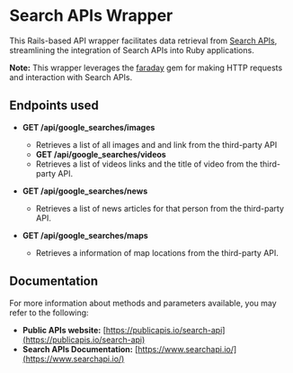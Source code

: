# Search APIs Wrapper

This Rails-based API wrapper facilitates data retrieval from [Search APIs](https://www.searchapi.io/), streamlining the integration of Search APIs into Ruby applications.

**Note:** This wrapper leverages the [faraday](https://github.com/lostisland/faraday) gem for making HTTP requests and interaction with Search APIs.

## Endpoints used

* **GET /api/google_searches/images**
  - Retrieves a list of all images and and link from the third-party API

  * **GET /api/google_searches/videos**
  - Retrieves a list of videos links and the title of video from the third-party API.

* **GET /api/google_searches/news**
  - Retrieves a list of news articles for that person from the third-party API.

* **GET /api/google_searches/maps**
  - Retrieves a information of map locations  from the third-party API.


## Documentation
  For more information about methods and parameters available, you may refer to the following: 
 
- **Public APIs website:** [https://publicapis.io/search-api](https://publicapis.io/search-api)
- **Search APIs Documentation:** [https://www.searchapi.io/](https://www.searchapi.io/)


